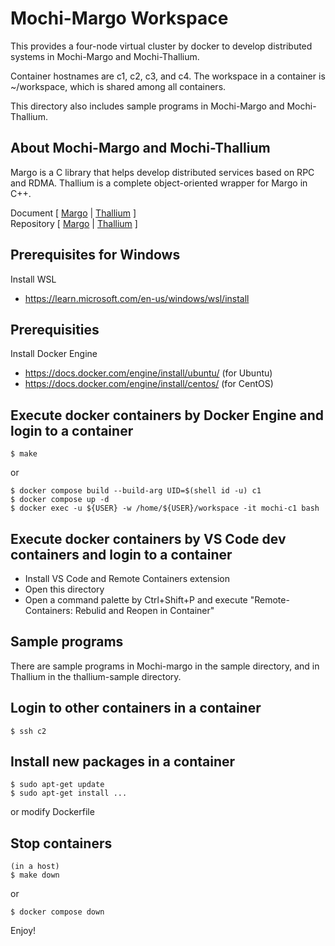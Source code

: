 # Mochi-Margo Workspace

This provides a four-node virtual cluster by docker to develop
distributed systems in Mochi-Margo and Mochi-Thallium.

Container hostnames are c1, c2, c3, and c4.
The workspace in a container is ~/workspace,
which is shared among all containers.

This directory also includes sample programs in Mochi-Margo and Mochi-Thallium.

## About Mochi-Margo and Mochi-Thallium

Margo is a C library that helps develop distributed services based on RPC and RDMA.  Thallium is a complete object-oriented wrapper for Margo in C++.

Document [ [Margo](https://mochi.readthedocs.io/en/latest/margo.html) | [Thallium](https://mochi.readthedocs.io/en/latest/thallium.html) ]<br>
Repository [ [Margo](https://github.com/mochi-hpc/mochi-margo) | [Thallium](https://github.com/mochi-hpc/mochi-thallium) ]

## Prerequisites for Windows

Install WSL
- https://learn.microsoft.com/en-us/windows/wsl/install

## Prerequisities

Install Docker Engine
- https://docs.docker.com/engine/install/ubuntu/ (for Ubuntu)
- https://docs.docker.com/engine/install/centos/ (for CentOS)

## Execute docker containers by Docker Engine and login to a container

    $ make

or

    $ docker compose build --build-arg UID=$(shell id -u) c1
    $ docker compose up -d
    $ docker exec -u ${USER} -w /home/${USER}/workspace -it mochi-c1 bash

## Execute docker containers by VS Code dev containers and login to a container

- Install VS Code and Remote Containers extension
- Open this directory
- Open a command palette by Ctrl+Shift+P and execute "Remote-Containers: Rebulid and Reopen in Container"

## Sample programs

There are sample programs in Mochi-margo in the sample directory, and in Thallium in the thallium-sample directory.

## Login to other containers in a container

    $ ssh c2

## Install new packages in a container

    $ sudo apt-get update
    $ sudo apt-get install ...

or modify Dockerfile

## Stop containers

    (in a host)
    $ make down

or

    $ docker compose down

Enjoy!
